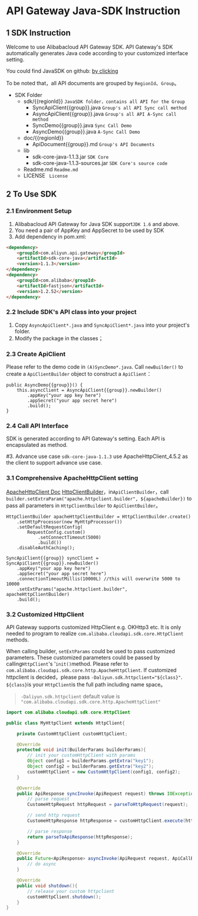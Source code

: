 # API Gateway Java-SDK Instruction
## 1 SDK Instruction

Welcome to use Alibabacloud API Gateway SDK. API Gateway's SDK automatically generates Java code according to your customized interface setting.

You could find JavaSDK on github: [by clicking](https://github.com/aliyun/apigateway-sdk-core)

To be noted that，all API documents are grouped by `RegionId`、`Group`。

* SDK Folder
	* sdk/{{regionId}}		`JavaSDK folder，contains all API for the Group`
		* SyncApiClient{{group}}.java	`Group's all API Sync call method`
		* AsyncApiClient{{group}}.java	`Group's all API A-Sync call method`
		* SyncDemo{{group}}.java	`Sync Call Demo`
		* AsyncDemo{{group}}.java	`A-Sync Call Demo`
	* doc/{{regionId}}
		* ApiDocument{{group}}.md	`Group's API Documents`
	* lib
		* sdk-core-java-1.1.3.jar `SDK Core`
		* sdk-core-java-1.1.3-sources.jar		`SDK Core's source code`
	* Readme.md	`Readme.md`
	* LICENSE ` License`




## 2 To Use SDK
### 2.1 Environment Setup

 1. Alibabacloud API Gateway for Java SDK support`JDK 1.6` and above.
 2. You need a pair of AppKey and AppSecret to be used by SDK
 3. Add dependency in pom.xml:

```html
<dependency>
	<groupId>com.aliyun.api.gateway</groupId>
	<artifactId>sdk-core-java</artifactId>
	<version>1.1.3</version>
</dependency>
<dependency>
    <groupId>com.alibaba</groupId>
    <artifactId>fastjson</artifactId>
    <version>1.2.52</version>
</dependency>
```


### 2.2 Include SDK's API class into your project

1. Copy `AsyncApiClient*.java` and `SyncApiClient*.java` into your project's folder.
2. Modify the package in the classes；


### 2.3 Create ApiClient
Please refer to the demo code in `(A)SyncDemo*.java`.
Call `newBuilder()` to create a `ApiClientBuilder` object to construct a `ApiClient`：

```
public AsyncDemo{{group}}() {
    this.asyncClient = AsyncApiClient{{group}}.newBuilder()
        .appKey("your app key here")
        .appSecret("your app secret here")
        .build();
}
```


### 2.4 Call API Interface

SDK is generated according to API Gateway's setting. Each API is encapsulated as method.

#3. Advance use case
`sdk-core-java-1.1.3` use ApacheHttpClient_4.5.2 as the client to support advance use case.

### 3.1 Comprehensive ApacheHttpClient setting
[ApacheHttpClient Doc](https://hc.apache.org/httpcomponents-client-4.5.x/tutorial/html/index.html)
[HttpClientBuilder](http://hc.apache.org/httpcomponents-client-ga/httpclient/apidocs/org/apache/http/impl/client/HttpClientBuilder.html)，in`ApiClientBuilder`，call `builder.setExtraParam("apache.httpclient.builder", ${apacheBuilder})` to pass all parameters in `HttpClientBuilder` to `ApiClientBuilder`。

```
HttpClientBuilder apacheHttpClientBuilder = HttpClientBuilder.create()
    .setHttpProcessor(new MyHttpProcessor())
    .setDefaultRequestConfig(
        RequestConfig.custom()
            .setConnectTimeout(5000)
            .build())
    .disableAuthCaching();

SyncApiClient{{group}} syncClient = SyncApiClient{{group}}.newBuilder()
    .appKey("your app key here")
    .appSecret("your app secret here")
    .connectionTimeoutMillis(10000L) //this will overwrite 5000 to 10000
    .setExtParams("apache.httpclient.builder", apacheHttpClientBuilder)
    .build();
```

### 3.2 Customized HttpClient
API Gateway supports customized HttpClient e.g. OKHttp3 etc. It is only needed to program to realize `com.alibaba.cloudapi.sdk.core.HttpClient` methods.

When calling builder, `setExtParams` could be used to pass customized parameters.
These customized parameters could be passed by calling`HttpClient`'s '`init()`method. Please refer to `com.alibaba.cloudapi.sdk.core.http.ApacheHttpClient`.
If customized httpclient is decided，please pass `-Daliyun.sdk.httpclient="${class}"`.
`${class}`is your `HttpClient`is the full path including name space。
> `-Daliyun.sdk.httpclient` default value is `"com.alibaba.cloudapi.sdk.core.http.ApacheHttpClient"`

```java
import com.alibaba.cloudapi.sdk.core.HttpClient

public class MyHttpClient extends HttpClient{

    private CustomHttpClient customHttpClient;

    @Override
    protected void init(BuilderParams builderParams){
        // init your customHttpClient with params
        Object config1 = builderParams.getExtra("key1");
        Object config2 = builderParams.getExtra("key2");
        customHttpClient = new CustomHttpClient(config1, config2);
    }

    @Override
    public ApiResponse syncInvoke(ApiRequest request) throws IOException{
        // parse request
        CustomeHttpRequest httpRequest = parseToHttpRequest(request);

        // send http request
        CustomeHttpResponse httpResponse = customHttpClient.execute(httpRequest);

        // parse response
        return parseToApiResponse(httpResponse);
    }

    @Override
    public Future<ApiResponse> asyncInvoke(ApiRequest request, ApiCallBack callback){
        // do async
    }

    @Override
    public void shutdown(){
        // release your custom httpclient
        customHttpClient.shutdown();
    }
}
```

